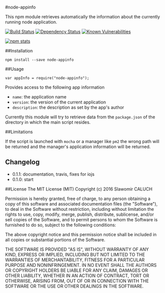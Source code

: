 #node-appinfo

This npm module retrieves automatically the information about the currently running node application.

[![Build Status][travis-image]][travis-url]
[![Dependency Status][dependency-image]][dependency-url]
[![Known Vulnerabilities][snyk-image]][snyk-url]

[![npm stats][nodei-image]][npmjs-url]

##Installation

    npm install --save node-appinfo

##Usage

    var appInfo = require("node-appinfo");

Provides access to the following app information

 - `name`: the application name
 - `version`: the version of the current application
 - `description`: the description as set by the app's author


Currently this module will try to retrieve data from the `package.json` of the directory in which the main script resides.

##Limitations

If the script is launched with `mocha` or a manager like `pm2` the wrong path will be returned and the manager's application information will be returned.

## Changelog

* 0.1.1: documentation, travis, fixes for iojs
* 0.1.0: start

##License
The MIT License (MIT)
Copyright (c) 2016 Slawomir CALUCH

Permission is hereby granted, free of charge, to any person obtaining a copy of this software and associated documentation files (the "Software"), to deal in the Software without restriction, including without limitation the rights to use, copy, modify, merge, publish, distribute, sublicense, and/or sell copies of the Software, and to permit persons to whom the Software is furnished to do so, subject to the following conditions:

The above copyright notice and this permission notice shall be included in all copies or substantial portions of the Software.

THE SOFTWARE IS PROVIDED "AS IS", WITHOUT WARRANTY OF ANY KIND, EXPRESS OR IMPLIED, INCLUDING BUT NOT LIMITED TO THE WARRANTIES OF MERCHANTABILITY, FITNESS FOR A PARTICULAR PURPOSE AND NONINFRINGEMENT. IN NO EVENT SHALL THE AUTHORS OR COPYRIGHT HOLDERS BE LIABLE FOR ANY CLAIM, DAMAGES OR OTHER LIABILITY, WHETHER IN AN ACTION OF CONTRACT, TORT OR OTHERWISE, ARISING FROM, OUT OF OR IN CONNECTION WITH THE SOFTWARE OR THE USE OR OTHER DEALINGS IN THE SOFTWARE.


[travis-image]: https://travis-ci.org/slawo/node-appinfo.svg?branch=develop
[travis-url]: https://travis-ci.org/slawo/node-appinfo

[dependency-image]: https://img.shields.io/gemnasium/slawo/node-appinfo.svg
[dependency-url]: https://gemnasium.com/slawo/node-appinfo

[snyk-image]: https://snyk.io/test/github/slawo/node-appinfo/develop/badge.svg
[snyk-url]: https://snyk.io/test/github/slawo/node-appinfo

[nodei-image]: https://nodei.co/npm/node-appinfo.png
[npmjs-url]: https://www.npmjs.com/package/node-appinfo
